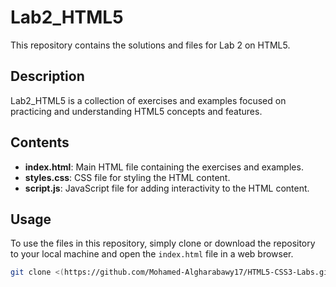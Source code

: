 # Lab2_HTML5

This repository contains the solutions and files for Lab 2 on HTML5.

## Description

Lab2_HTML5 is a collection of exercises and examples focused on practicing and understanding HTML5 concepts and features.

## Contents

- **index.html**: Main HTML file containing the exercises and examples.
- **styles.css**: CSS file for styling the HTML content.
- **script.js**: JavaScript file for adding interactivity to the HTML content.

## Usage

To use the files in this repository, simply clone or download the repository to your local machine and open the `index.html` file in a web browser.

```bash
git clone <(https://github.com/Mohamed-Algharabawy17/HTML5-CSS3-Labs.git)https://github.com/Mohamed-Algharabawy17/HTML5-CSS3-Labs/Lab2_HTML5.git>
